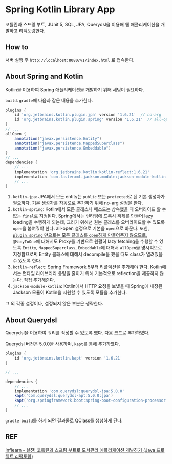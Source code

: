 # Spring Kotlin Library App

코틀린과 스프링 부트, JUnit 5, SQL, JPA, Querydsl을 이용해 웹 애플리케이션을 개발하고 리팩토링한다.

## How to

서버 실행 후 `http://localhost:8080/v1/index.html` 로 접속한다.

## About Spring and Kotlin

Kotlin을 이용하여 Spring 애플리케이션을 개발하기 위해 세팅이 필요하다.

`build.gradle`에 다음과 같은 내용을 추가한다.

```groovy
plugins {
    id 'org.jetbrains.kotlin.plugin.jpa' version '1.6.21'  // no-arg
    id 'org.jetbrains.kotlin.plugin.spring' version '1.6.21'  // all-open
}
// ...
allOpen {
    annotation("javax.persistence.Entity")
    annotation("javax.persistence.MappedSuperclass")
    annotation("javax.persistence.Embeddable")
}
// ...
dependencies {
    // ...
    implementation 'org.jetbrains.kotlin:kotlin-reflect:1.6.21'
    implementation 'com.fasterxml.jackson.module:jackson-module-kotlin:2.13.3'
    // ...
}
```

1. `kotlin-jpa`: JPA에서 모든 entity는 `public` 또는 `protected`로 된 기본 생성자가 필요하다. 기본 생성자를 자동으로 추가하기 위해 no-arg 설정을 한다.
2. `kotlin-spring`: Kotlin에서 모든 클래스나 메소드는 상속했을 때 오버라이드 할 수 없는 `final`로 지정된다. Spring에서는 런타임에 프록시 객체를 만들어 lazy loading을 수행하게 되는데, 그러기 위해선 원본 클래스를 오버라이드할 수 있도록 `open`을 붙여줘야 한다. all-open 설정으로 기본을 `open`으로 바꾼다. 또한, [`plugin.spring` 만으로는 모든 클래스를 `open`하게 만들어주지 않으므로](https://kotlinlang.org/docs/all-open-plugin.html#spring-support), `@ManyToOne`에 대해서도 Proxy를 기반으로 원활히 lazy fetching을 수행할 수 있도록 `Entity`, `MappedSuperclass`, `Embeddable`에 대해서 `allOpen`을 명시적으로 지정함으로써 Entity 클래스에 대해서 decompile을 했을 때도 class가 열려있을 수 있도록 한다. 
3. `kotlin-reflect`: Spring Framework 5부터 리플렉션을 추가해야 한다. Kotlin에서는 런타임 라이브러리 용량을 줄이기 위해 기본적으로 reflection을 제공하지 않는다. 직접 추가해준다. 
4. `jackson-module-kotlin`: Kotlin에서 HTTP 요청을 보냈을 때 Spring에 내장된 Jackson 모듈이 Kotlin을 지원할 수 있도록 모듈을 추가한다.

그 외 각종 설정이나, 설정되지 않은 부분은 생략한다. 

## About Querydsl

Querydsl을 이용하여 쿼리를 작성할 수 있도록 했다. 다음 코드로 추가하였다.

Querydsl 버전은 5.0.0을 사용하며, `kapt`를 통해 추가하였다.

```groovy
plugins {
    id 'org.jetbrains.kotlin.kapt' version '1.6.21'
}

// ...

dependencies {
    // ...
    implementation 'com.querydsl:querydsl-jpa:5.0.0'
    kapt('com.querydsl:querydsl-apt:5.0.0:jpa')
    kapt('org.springframework.boot:spring-boot-configuration-processor')
    // ...
}
```

`gradle build`를 하게 되면 결과물로 QClass를 생성하게 된다.

## REF

[Inflearn - 실전! 코틀린과 스프링 부트로 도서관리 애플리케이션 개발하기 (Java 프로젝트 리팩토링)](https://www.inflearn.com/course/java-to-kotlin-2)
